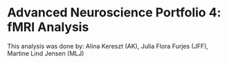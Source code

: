 # Advanced Neuroscience Portfolio 4: fMRI Analysis

This analysis was done by:
Alina Kereszt (AK),
Julia Flora Furjes (JFF),
Martine Lind Jensen (MLJ)
